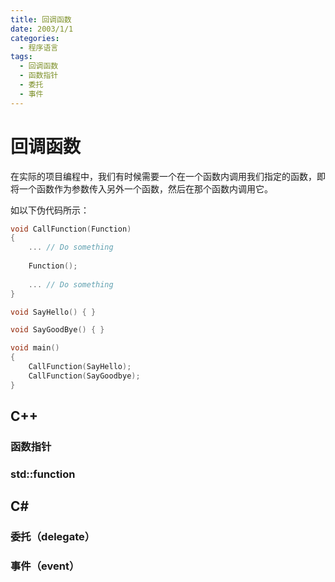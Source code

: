 ```yaml
---
title: 回调函数
date: 2003/1/1
categories:
  - 程序语言
tags:
  - 回调函数
  - 函数指针
  - 委托
  - 事件
---
```




# 回调函数

在实际的项目编程中，我们有时候需要一个在一个函数内调用我们指定的函数，即将一个函数作为参数传入另外一个函数，然后在那个函数内调用它。

如以下伪代码所示：

```cpp
void CallFunction(Function)
{
    ... // Do something
        
	Function();
    
    ... // Do something
}

void SayHello() { }

void SayGoodBye() { }

void main()
{
    CallFunction(SayHello);
    CallFunction(SayGoodbye);
}
```



## C++



### 函数指针



### std::function



## C#



### 委托（delegate）



### 事件（event）